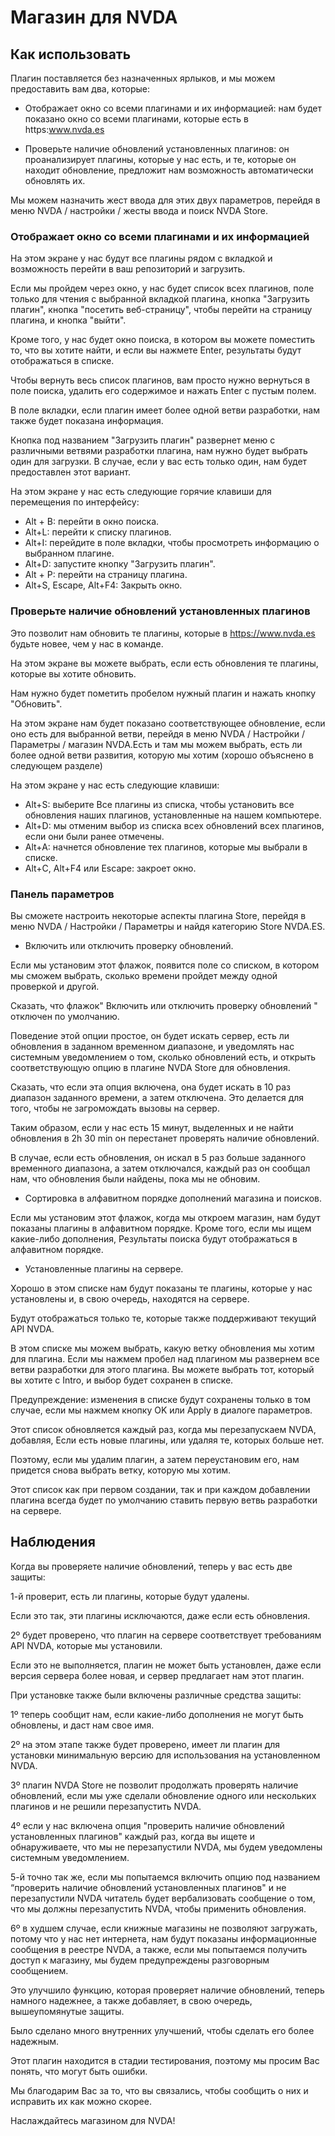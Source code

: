 # Магазин для NVDA
## Как использовать

Плагин поставляется без назначенных ярлыков, и мы можем предоставить вам два, которые:

* Отображает окно со всеми плагинами и их информацией: нам будет показано окно со всеми плагинами, которые есть в https:www.nvda.es

* Проверьте наличие обновлений установленных плагинов: он проанализирует плагины, которые у нас есть, и те, которые он находит обновление, предложит нам возможность автоматически обновлять их.

Мы можем назначить жест ввода для этих двух параметров, перейдя в меню NVDA / настройки / жесты ввода и поиск NVDA Store.

### Отображает окно со всеми плагинами и их информацией

На этом экране у нас будут все плагины рядом с вкладкой и возможность перейти в ваш репозиторий и загрузить.

Если мы пройдем через окно, у нас будет список всех плагинов, поле только для чтения с выбранной вкладкой плагина, кнопка "Загрузить плагин", кнопка "посетить веб-страницу", чтобы перейти на страницу плагина, и кнопка "выйти".

Кроме того, у нас будет окно поиска, в котором вы можете поместить то, что вы хотите найти, и если вы нажмете Enter, результаты будут отображаться в списке.

Чтобы вернуть весь список плагинов, вам просто нужно вернуться в поле поиска, удалить его содержимое и нажать Enter с пустым полем.

В поле вкладки, если плагин имеет более одной ветви разработки, нам также будет показана информация.

Кнопка под названием "Загрузить плагин" развернет меню с различными ветвями разработки плагина, нам нужно будет выбрать один для загрузки. В случае, если у вас есть только один, нам будет предоставлен этот вариант.

На этом экране у нас есть следующие горячие клавиши для перемещения по интерфейсу:

* Alt + B: перейти в окно поиска.
* Alt+L: перейти к списку плагинов.
* Alt+I: перейдите в поле вкладки, чтобы просмотреть информацию о выбранном плагине.
* Alt+D: запустите кнопку "Загрузить плагин".
* Alt + P: перейти на страницу плагина.
* Alt+S, Escape, Alt+F4: Закрыть окно.

### Проверьте наличие обновлений установленных плагинов

Это позволит нам обновить те плагины, которые в https://www.nvda.es будьте новее, чем у нас в команде.

На этом экране вы можете выбрать, если есть обновления те плагины, которые вы хотите обновить.

Нам нужно будет пометить пробелом нужный плагин и нажать кнопку "Обновить".

На этом экране нам будет показано соответствующее обновление, если оно есть для выбранной ветви, перейдя в меню NVDA / Настройки / Параметры / магазин NVDA.Есть и там мы можем выбрать, есть ли более одной ветви развития, которую мы хотим (хорошо объяснено в следующем разделе)

На этом экране у нас есть следующие клавиши:

* Alt+S: выберите Все плагины из списка, чтобы установить все обновления наших плагинов, установленные на нашем компьютере.
* Alt+D: мы отменим выбор из списка всех обновлений всех плагинов, если они были ранее отмечены.
* Alt+A: начнется обновление тех плагинов, которые мы выбрали в списке.
* Alt+C, Alt+F4 или Escape: закроет окно.

### Панель параметров

Вы сможете настроить некоторые аспекты плагина Store, перейдя в меню NVDA / Настройки / Параметры и найдя категорию Store NVDA.ES.

* Включить или отключить проверку обновлений.

Если мы установим этот флажок, появится поле со списком, в котором мы сможем выбрать, сколько времени пройдет между одной проверкой и другой.

Сказать, что флажок" Включить или отключить проверку обновлений " отключен по умолчанию.

Поведение этой опции простое, он будет искать сервер, есть ли обновления в заданном временном диапазоне, и уведомлять нас системным уведомлением о том, сколько обновлений есть, и открыть соответствующую опцию в плагине NVDA Store для обновления.

Сказать, что если эта опция включена, она будет искать в 10 раз диапазон заданного времени, а затем отключена. Это делается для того, чтобы не загромождать вызовы на сервер.

Таким образом, если у нас есть 15 минут, выделенных и не найти обновления в 2h 30 min он перестанет проверять наличие обновлений.

В случае, если есть обновления, он искал в 5 раз больше заданного временного диапазона, а затем отключался, каждый раз он сообщал нам, что обновления были найдены, пока мы не обновим.

* Сортировка в алфавитном порядке дополнений магазина и поисков.

Если мы установим этот флажок, когда мы откроем магазин, нам будут показаны плагины в алфавитном порядке. Кроме того, если мы ищем какие-либо дополнения, Результаты поиска будут отображаться в алфавитном порядке.

* Установленные плагины на сервере.

Хорошо в этом списке нам будут показаны те плагины, которые у нас установлены и, в свою очередь, находятся на сервере.

Будут отображаться только те, которые также поддерживают текущий API NVDA.

В этом списке мы можем выбрать, какую ветку обновления мы хотим для плагина. Если мы нажмем пробел над плагином мы развернем все ветви разработки для этого плагина. Вы можете выбрать тот, который вы хотите с Intro, и выбор будет сохранен в списке.

Предупреждение: изменения в списке будут сохранены только в том случае, если мы нажмем кнопку OK или Apply в диалоге параметров.

Этот список обновляется каждый раз, когда мы перезапускаем NVDA, добавляя, Если есть новые плагины, или удаляя те, которых больше нет.

Поэтому, если мы удалим плагин, а затем переустановим его, нам придется снова выбрать ветку, которую мы хотим.

Этот список как при первом создании, так и при каждом добавлении плагина всегда будет по умолчанию ставить первую ветвь разработки на сервере.

## Наблюдения

Когда вы проверяете наличие обновлений, теперь у вас есть две защиты:

1-й проверит, есть ли плагины, которые будут удалены.

Если это так, эти плагины исключаются, даже если есть обновления.

2º будет проверено, что плагин на сервере соответствует требованиям API NVDA, которые мы установили.

Если это не выполняется, плагин не может быть установлен, даже если версия сервера более новая, и сервер предлагает нам этот плагин.

При установке также были включены различные средства защиты:

1º теперь сообщит нам, если какие-либо дополнения не могут быть обновлены, и даст нам свое имя.

2º на этом этапе также будет проверено, имеет ли плагин для установки минимальную версию для использования на установленном NVDA.

3º плагин NVDA Store не позволит продолжать проверять наличие обновлений, если мы уже сделали обновление одного или нескольких плагинов и не решили перезапустить NVDA.

4º если у нас включена опция "проверить наличие обновлений установленных плагинов" каждый раз, когда вы ищете и обнаруживаете, что мы не перезапустили NVDA, мы будем уведомлены системным уведомлением.

5-й точно так же, если мы попытаемся включить опцию под названием “проверить наличие обновлений установленных плагинов" и не перезапустили NVDA читатель будет вербализовать сообщение о том, что мы должны перезапустить NVDA, чтобы применить обновления.

6º в худшем случае, если книжные магазины не позволяют загружать, потому что у нас нет интернета, нам будут показаны информационные сообщения в реестре NVDA, а также, если мы попытаемся получить доступ к магазину, мы будем предупреждены разговорным сообщением.

Это улучшило функцию, которая проверяет наличие обновлений, теперь намного надежнее, а также добавляет, в свою очередь, вышеупомянутые защиты.

Было сделано много внутренних улучшений, чтобы сделать его более надежным.

Этот плагин находится в стадии тестирования, поэтому мы просим Вас понять, что могут быть ошибки.

Мы благодарим Вас за то, что вы связались, чтобы сообщить о них и исправить их как можно скорее.

Наслаждайтесь магазином для NVDA!
 